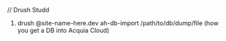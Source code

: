 // Drush Studd

1.	drush @site-name-here.dev ah-db-import /path/to/db/dump/file (how you get a DB into Acquia Cloud)